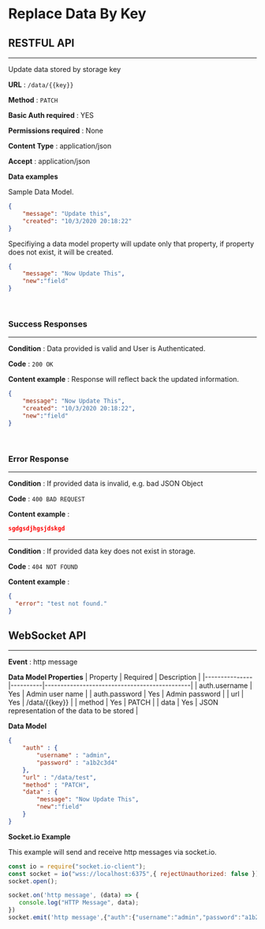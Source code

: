 # Replace Data By Key

## RESTFUL API
---  
Update data stored by storage key

**URL** : `/data/{{key}}`

**Method** : `PATCH`

**Basic Auth required** : YES

**Permissions required** : None

**Content Type** : application/json

**Accept** : application/json

**Data examples**

Sample Data Model.

```json
{
    "message": "Update this",
    "created": "10/3/2020 20:18:22"
}
```

Specifiying a data model property will update only that property, if property does not exist, it will be created.

```json
{
    "message": "Now Update This",
    "new":"field"
}
```

<br />

### Success Responses
---
**Condition** : Data provided is valid and User is Authenticated.

**Code** : `200 OK`

**Content example** : Response will reflect back the updated information. 

```json
{
    "message": "Now Update This",
    "created": "10/3/2020 20:18:22",
    "new":"field"
}
```

<br />

### Error Response
---
**Condition** : If provided data is invalid, e.g. bad JSON Object

**Code** : `400 BAD REQUEST`

**Content example** :

```json
sgdgsdjhgsjdskgd
```
  
---
  
**Condition** : If provided data key does not exist in storage.

**Code** : `404 NOT FOUND`

**Content example** :

```json
{
  "error": "test not found."
}
```

## WebSocket API
---

**Event** : http message

**Data Model Properties**
| Property      | Required | Description                                  |
|---------------|----------|----------------------------------------------|
| auth.username | Yes      | Admin user name                              |
| auth.password | Yes      | Admin password                               |
| url           | Yes      | /data/{{key}}                                |
| method        | Yes      | PATCH                                          |
| data          | Yes      | JSON representation of the data to be stored |


**Data Model**
```json
{
    "auth" : { 
        "username" : "admin", 
        "password" : "a1b2c3d4" 
    },
    "url" : "/data/test", 
    "method" : "PATCH", 
    "data" : {
        "message": "Now Update This",
        "new":"field"
    }
}
```

**Socket.io Example**

This example will send and receive http messages via socket.io.

```js
const io = require("socket.io-client");
const socket = io("wss://localhost:6375",{ rejectUnauthorized: false });
socket.open();

socket.on('http message', (data) => {
   console.log("HTTP Message", data);
})
socket.emit('http message',{"auth":{"username":"admin","password":"a1b2c3d4"},"url":"/data/test","method":"PATCH","data":{"message":"Now Update This","new":"field"}})
```
